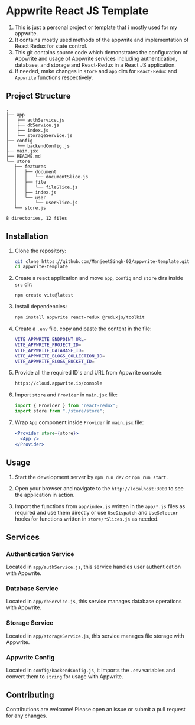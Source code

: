 # Appwrite React JS Template

1. This is just a personal project or template that i mostly used for my appwrite.
2. It contains mostly used methods of the appwrite and implementation of React Redux for state control.
3. This git contains source code which demonstrates the configuration of Appwrite and usage of Appwrite services including authentication, database, and storage and React-Redux in a React JS application.
4. If needed, make changes in `store` and `app` dirs for `React-Redux` and `Appwrite` functions respectively.

## Project Structure

```
.
├── app
│   ├── authService.js
│   ├── dbService.js
│   ├── index.js
│   └── storageService.js
├── config
│   └── backendConfig.js
├── main.jsx
├── README.md
└── store
   ├── features
   │   ├── document
   │   │   └── documentSlice.js
   │   ├── file
   │   │   └── fileSlice.js
   │   ├── index.js
   │   └── user
   │       └── userSlice.js
   └── store.js

8 directories, 12 files
```

## Installation

1. Clone the repository:

   ```bash
   git clone https://github.com/ManjeetSingh-02/appwrite-template.git
   cd appwrite-template
   ```

2. Create a react application and move `app`, `config` and `store` dirs inside `src` dir:

   ```bash
   npm create vite@latest
   ```

3. Install dependencies:

   ```bash
   npm install appwrite react-redux @reduxjs/toolkit
   ```

4. Create a `.env` file, copy and paste the content in the file:

   ```bash
   VITE_APPWRITE_ENDPOINT_URL=
   VITE_APPWRITE_PROJECT_ID=
   VITE_APPWRITE_DATABASE_ID=
   VITE_APPWRITE_BLOGS_COLLECTION_ID=
   VITE_APPWRITE_BLOGS_BUCKET_ID=
   ```

5. Provide all the required ID's and URL from Appwrite console:

   ```bash
   https://cloud.appwrite.io/console
   ```

6. Import `store` and `Provider` in `main.jsx` file:

   ```jsx
   import { Provider } from "react-redux";
   import store from "./store/store";
   ```

7. Wrap `App` component inside `Provider` in `main.jsx` file:

   ```jsx
   <Provider store={store}>
     <App />
   </Provider>
   ```

## Usage

1. Start the development server by `npm run dev` or `npm run start`.

2. Open your browser and navigate to the `http://localhost:3000` to see the application in action.

3. Import the functions from `app/index.js` written in the `app/*.js` files as required and use them directly or use `UseDispatch` and `UseSelector` hooks for functions written in `store/*Slices.js` as needed.

## Services

### Authentication Service
Located in `app/authService.js`, this service handles user authentication with Appwrite.

### Database Service
Located in `app/dbService.js`, this service manages database operations with Appwrite.

### Storage Service
Located in `app/storageService.js`, this service manages file storage with Appwrite.

### Appwrite Config
Located in `config/backendConfig.js`, it imports the `.env` variables and convert them to `string` for usage with Appwrite.

## Contributing

Contributions are welcome! Please open an issue or submit a pull request for any changes.
